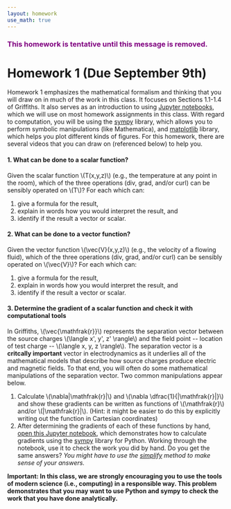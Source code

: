 ```yaml
---
layout: homework
use_math: true
---
```


<h3 style="color:purple">This homework is tentative until this message is removed.</h3>

# Homework 1 (Due September 9th)

Homework 1 emphasizes the mathematical formalism and thinking that you will draw on in much of the work in this class. It focuses on Sections 1.1-1.4 of Griffiths. It also serves as an introduction to using [Jupyter notebooks](http://jupyter.org), which we will use on most homework assignments in this class. With regard to computation, you will be using the [sympy](http://sympy.org) library, which allows you to perform symbolic manipulations (like Mathematica), and [matplotlib](http://matplotlib.org/) library, which helps you plot different kinds of figures. For this homework, there are several videos that you can draw on (referenced below) to help you.

#### 1. What can be done to a scalar function?
Given the scalar function \\(T(x,y,z)\\) (e.g., the temperature at any point in the room), which of the three operations (div, grad, and/or curl) can be sensibly operated on \\(T\\)? For each which can:

1. give a formula for the result,
2. explain in words how you would interpret the result, and
3. identify if the result a vector or scalar.

#### 2. What can be done to a vector function?
Given the vector function \\(\vec{V}(x,y,z)\\) (e.g., the velocity of a flowing fluid), which of the three operations (div, grad, and/or curl) can be sensibly operated on \\(\vec{V}\\)? For each which can:

1. give a formula for the result,
2. explain in words how you would interpret the result, and
3. identify if the result a vector or scalar.

#### 3. Determine the gradient of a scalar function and check it with computational tools
In Griffiths, \\(\vec{\mathfrak{r}}\\) represents the separation vector between the source charges \\(\langle x', y', z' \rangle\\) and the field point -- location of test charge -- \\(\langle x, y, z \rangle\\). The separation vector is a **critcally important** vector in electrodynamics as it underlies all of the mathematical models that describe how source charges produce electric and magnetic fields. To that end, you will often do some mathematical manipulations of the separation vector. Two common manipulations appear below.

1. Calculate \\(\nabla\|\mathfrak{r}\|\\) and \\(\nabla \dfrac{1}{\|\mathfrak{r}\|}\\) and show these gradients can be written as functions of \\(\mathfrak{r}\\) and/or \\(\|\mathfrak{r}\|\\). (Hint: it might be easier to do this by explicitly writing out the function in Cartesian coordinates)
2. After determining the gradients of each of these functions by hand, [open this Jupyter notebook](../notebooks/HW1-GradientProblem.ipynb), which demonstrates how to calculate gradients using the [sympy](http://sympy.org) library for Python. Working through the notebook, use it to check the work you did by hand. Do you get the same answers? *You might have to use the [simplify](http://docs.sympy.org/latest/tutorial/simplification.html) method to make sense of your answers.*

**Important: In this class, we are strongly encouraging you to use the tools of modern science (i.e., computing) in a responsible way. This problem demonstrates that you may want to use Python and sympy to check the work that you have done analytically.**
